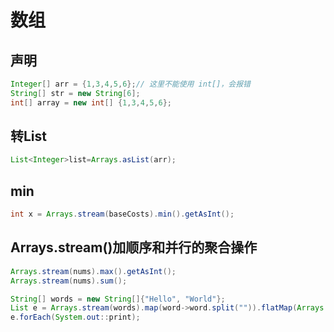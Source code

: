 # 数组

## 声明
```java
Integer[] arr = {1,3,4,5,6};// 这里不能使用 int[]，会报错
String[] str = new String[6];
int[] array = new int[] {1,3,4,5,6};
```

## 转List
```java
List<Integer>list=Arrays.asList(arr);
```

## min
```java
int x = Arrays.stream(baseCosts).min().getAsInt();
```

## Arrays.stream()加顺序和并行的聚合操作

```java
Arrays.stream(nums).max().getAsInt();
Arrays.stream(nums).sum();

String[] words = new String[]{"Hello", "World"};
List e = Arrays.stream(words).map(word->word.split("")).flatMap(Arrays::stream).distinct().collect(toList());
e.forEach(System.out::print);
```